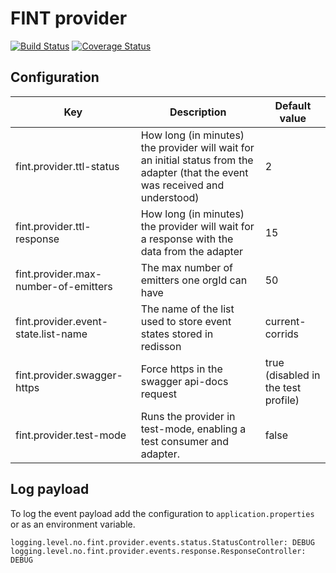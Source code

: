 # FINT provider

[![Build Status](https://travis-ci.org/FINTprosjektet/fint-provider.svg?branch=master)](https://travis-ci.org/FINTprosjektet/fint-provider)
[![Coverage Status](https://coveralls.io/repos/github/FINTprosjektet/fint-provider/badge.svg?branch=master)](https://coveralls.io/github/FINTprosjektet/fint-provider?branch=master)

## Configuration

| Key | Description | Default value |
|-----|---------------|-------------|
| fint.provider.ttl-status | How long (in minutes) the provider will wait for an initial status from the adapter (that the event was received and understood) | 2 |
| fint.provider.ttl-response |  How long (in minutes) the provider will wait for a response with the data from the adapter | 15 |
| fint.provider.max-number-of-emitters | The max number of emitters one orgId can have | 50 |
| fint.provider.event-state.list-name | The name of the list used to store event states stored in redisson | current-corrids |
| fint.provider.swagger-https | Force https in the swagger api-docs request | true (disabled in the test profile) |
| fint.provider.test-mode | Runs the provider in test-mode, enabling a test consumer and adapter. | false |

## Log payload

To log the event payload add the configuration to `application.properties` or as an environment variable.

```
logging.level.no.fint.provider.events.status.StatusController: DEBUG
logging.level.no.fint.provider.events.response.ResponseController: DEBUG
```